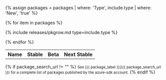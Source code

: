 {% assign packages = packages | where: 'Type', include.type | where: 'New', 'true' %}

<table class="table table-bordered">
<tr>
  <th class="table-display-text-th table-display-name-th" scope="col">Name</th>
  <th scope="col">Stable</th>
  <th scope="col">Beta</th>
  <th scope="col">Next Stable</th>
</tr>
<tbody id="myTable">

{% for item in packages %}

{% include releases/pkgrow.md type=include.type %}

{% endfor %}

</tbody>
</table>

{% if package_search_url != "" %}
<small>See [{{ package_label }}]({{ package_search_url }}) for a complete list of packages published by the azure-sdk account.</small>
{% endif %}